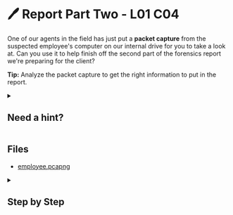 # 🖊 Report Part Two - L01 C04

One of our agents in the field has just put a **packet capture** from the suspected employee's computer on our internal drive for you to take a look at. Can you use it to help finish off the second part of the forensics report we're preparing for the client?

**Tip:** Analyze the packet capture to get the right information to put in the report.

<details><summary>

## Need a hint?</summary>

```txt
💡 Hint: Try looking up HTTP request methods and follow the 'stream'.
```

</details>

## Files

- [employee.pcapng](/assets/reportparttwo1.pcapng)

<details><summary>

## Step by Step</summary>

- Download the pcapng from the left and open it with Wireshark
- Right click frame 14 and follow the HTTP stream
- All of the information is in the conversation including the first name of the user

![image of finished report](/assets/reportparttwo2.png)

- Fill out the report and submit to get the flag

`flag: unH0os2S9MnYneK2LfGG`

</details>
